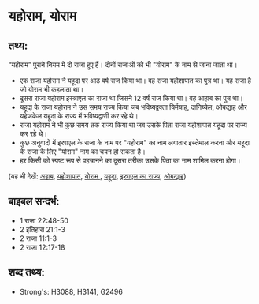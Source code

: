 # यहोराम, योराम #

## तथ्य: ##

“यहोराम” पुराने नियम में दो राजा हुए हैं। दोनों राजाओं को भी "योराम" के नाम से जाना जाता था।

* एक राजा यहोराम ने यहूदा पर आठ वर्ष राज किया था। वह राजा यहोशापात का पुत्र था। यह राजा है जो योराम भी कहलाता था।
* दूसरा राजा यहोराम इस्त्राएल का राजा था जिसने 12 वर्ष राज किया था। वह आहाब का पुत्र था।
* यहूदा के राजा यहोराम ने उस समय राज्य किया जब भविष्यद्वक्ता यिर्मयाह, दानिय्येल, ओबद्याह और यहेजकेल यहूदा के राज्य में भविष्यद्वाणी कर रहे थे।
* राजा यहोराम ने भी कुछ समय तक राज्य किया था जब उसके पिता राजा यहोशापात यहूदा पर राज्य कर रहे थे।
* कुछ अनुवादों में इस्राएल के राजा के नाम पर "यहोराम" का नाम लगातार इस्तेमाल करना और यहूदा के राजा के लिए "योराम" नाम का चयन हो सकता है।
* हर किसी को स्पष्ट रूप से पहचानने का दूसरा तरीका उसके पिता का नाम शामिल करना होगा।

(यह भी देखें: [अहाब](../ahab.md), [यहोशापात](../jehoshaphat.md), [योराम ](../joram.md), [यहूदा](../judah.md), [इस्राएल का राज्य](../kingdomofisrael.md), [ओबद्याह](../obadiah.md))

## बाइबल सन्दर्भ: ##

* 1 राजा 22:48-50
* 2 इतिहास 21:1-3
* 2 राजा 11:1-3
* 2 राजा 12:17-18

## शब्द तथ्य: ##

* Strong's: H3088, H3141, G2496
